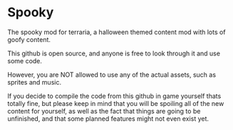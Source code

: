 # Spooky
The spooky mod for terraria, a halloween themed content mod with lots of goofy content.

This github is open source, and anyone is free to look through it and use some code.

However, you are NOT allowed to use any of the actual assets, such as sprites and music.

If you decide to compile the code from this github in game yourself thats totally fine, but please keep in mind that you will be spoiling all of the new content for yourself, as well as the fact that things are going to be unfinished, and that some planned features might not even exist yet.
